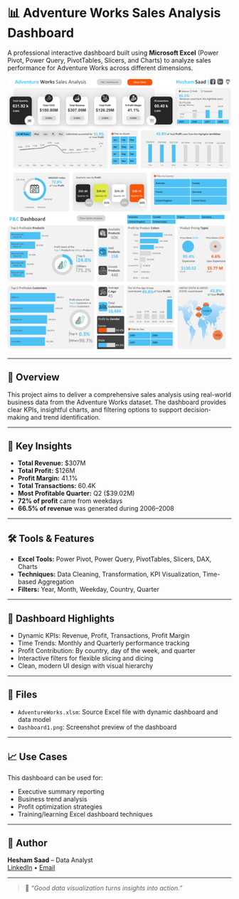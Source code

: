 # 📊 Adventure Works Sales Analysis Dashboard

A professional interactive dashboard built using **Microsoft Excel** (Power Pivot, Power Query, PivotTables, Slicers, and Charts) to analyze sales performance for Adventure Works across different dimensions.

![Dashboard Preview](images/time-series-dashboard.png)
![Dashboard Preview](images/details-dashboard.png)

---

## 🚀 Overview

This project aims to deliver a comprehensive sales analysis using real-world business data from the Adventure Works dataset. The dashboard provides clear KPIs, insightful charts, and filtering options to support decision-making and trend identification.

---

## 🧠 Key Insights

- **Total Revenue:** $307M  
- **Total Profit:** $126M  
- **Profit Margin:** 41.1%  
- **Total Transactions:** 60.4K  
- **Most Profitable Quarter:** Q2 ($39.02M)  
- **72% of profit** came from weekdays  
- **66.5% of revenue** was generated during 2006–2008

---

## 🛠️ Tools & Features

- **Excel Tools:** Power Pivot, Power Query, PivotTables, Slicers, DAX, Charts
- **Techniques:** Data Cleaning, Transformation, KPI Visualization, Time-based Aggregation
- **Filters:** Year, Month, Weekday, Country, Quarter

---

## 📌 Dashboard Highlights

- Dynamic KPIs: Revenue, Profit, Transactions, Profit Margin
- Time Trends: Monthly and Quarterly performance tracking
- Profit Contribution: By country, day of the week, and quarter
- Interactive filters for flexible slicing and dicing
- Clean, modern UI design with visual hierarchy

---

## 📂 Files

- `AdventureWorks.xlsm`: Source Excel file with dynamic dashboard and data model  
- `Dashboard1.png`: Screenshot preview of the dashboard

---

## 📈 Use Cases

This dashboard can be used for:
- Executive summary reporting
- Business trend analysis
- Profit optimization strategies
- Training/learning Excel dashboard techniques

---

## 🔗 Author

**Hesham Saad** – Data Analyst  
[LinkedIn](https://www.linkedin.com/in/hesham-saad-haiba) • [Email](mailto:hesham.s.haiba@gmail.com)

---

> 📌 *“Good data visualization turns insights into action.”*
